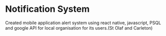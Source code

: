 
# Notification System
Created mobile application alert system using react native, javascript, PSQL and google API for local organisation for its users.(St Olaf and Carleton)

